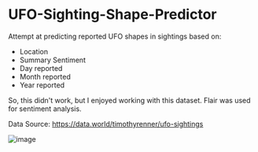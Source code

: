 # UFO-Sighting-Shape-Predictor

Attempt at predicting reported UFO shapes in sightings based on:
  - Location
  - Summary Sentiment
  - Day reported
  - Month reported
  - Year reported

So, this didn't work, but I enjoyed working with this dataset. Flair was used for sentiment analysis.


Data Source:
https://data.world/timothyrenner/ufo-sightings

![image](https://github.com/PolymorphicPeach/UFO-Sighting-Shape-Predictor/assets/103006837/8eaff81e-4bfc-4888-8df2-ff8b983bd6b2)
